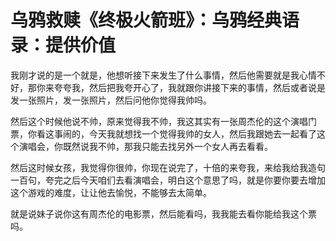 # 乌鸦救赎《终极火箭班》：乌鸦经典语录：提供价值

我刚才说的是一个就是，他想听接下来发生了什么事情，然后他需要就是我心情不好，那你来夸夸我，然后把我夸开心了，我就跟你讲接下来的事情，然后或者说是发一张照片，发一张照片，然后问他你觉得我帅吗。

然后这个时候他说不帅，原来觉得我不帅，我这其实有一张周杰伦的这个演唱门票，你看这事闹的，今天我就想找一个觉得我帅的女人，然后我跟她去一起看了这个演唱会，你既然说我不帅，那我只能去找另外一个女人再去看看。

然后这时候女孩，我觉得你很帅，你现在说完了，十倍的来夸我，来给我给我造句一百句，夸完之后今天咱们去看演唱会，明白这个意思了吗，就是你要你要去增加这个游戏的难度，让让他去愉悦，不能够去太简单。

就是说妹子说你这有周杰伦的电影票，然后能看吗，我我能去看你能给我这个票吗。